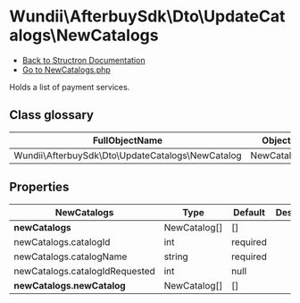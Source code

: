 # Wundii\AfterbuySdk\Dto\UpdateCatalogs\NewCatalogs
- [Back to Structron Documentation](./../_Structron.md)
- [Go to NewCatalogs.php](./../../src/Dto/UpdateCatalogs/NewCatalogs.php)

Holds a list of payment services.

## Class glossary
| FullObjectName | Object |
| -------------- | ------ |
| Wundii\AfterbuySdk\Dto\UpdateCatalogs\NewCatalog | NewCatalog |

## Properties
| NewCatalogs                    | Type         | Default  | Description |
| ------------------------------ | ------------ | -------- | ----------- |
| **newCatalogs**                | NewCatalog[] | []       |             |
| newCatalogs.catalogId          | int          | required |             |
| newCatalogs.catalogName        | string       | required |             |
| newCatalogs.catalogIdRequested | int          | null     |             |
| **newCatalogs.newCatalog**     | NewCatalog[] | []       |             |
